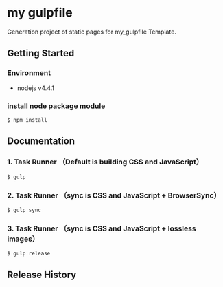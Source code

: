 # my gulpfile

Generation project of static pages for my_gulpfile Template.

## Getting Started
### Environment
- nodejs v4.4.1

### install node package module
```
$ npm install
```

## Documentation

### 1. Task Runner （Default is building  CSS and JavaScript）
```
$ gulp
```

### 2. Task Runner （sync is CSS and JavaScript + BrowserSync）
```
$ gulp sync
```


### 3. Task Runner （sync is CSS and JavaScript + lossless images）
```
$ gulp release
```

## Release History
